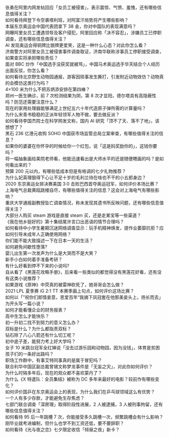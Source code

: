 张勇在阿里内网发帖回应「女员工被侵害」，表示震惊、气愤、羞愧，还有哪些信息值得关注？  
如何看待拜登下令空袭塔利班，对阿富汗局势将产生哪些影响？  
本届东京奥运会中国代表团拿下 38 金，你对中国队的表现满意吗？  
网曝阿里女员工遭遇领导及客户侵犯，阿里回应称「决不容忍」，涉嫌员工已停职调查，还有哪些信息值得关注？  
AI 发现奥运会得铜牌比银牌更爱笑，这是一种什么心态？对此你怎么看？  
济南警方对阿里女员工被侵害事件调查取证，济南华联称涉事员工停职接受调查，如果查实将承担哪些责任？  
面对 BBC 炒作「中国选手没获奖就被骂」，中国马术奥运选手华天结合个人经历出面反驳，你怎么看？  
如何看待北京野生动物园通报，游客因琐事发生撕打，引发附近动物效仿？动物真的会模仿这类行为吗？  
4×100 米为什么不把苏炳添安排在第四棒？  
郑州一医生确诊，前 7 次检测结果为阴，第 8 次才显阳，德尔塔具有高隐蔽性吗？防范还需要注意什么？  
现在的家用处理器能够满足上世纪五六十年代造原子弹所需的计算量吗？  
为什么宋青书稳稳的正派年轻领军人物不做，要去做反派？  
如何看待李国杰院士在科学网发文称，国内 AI 研究「顶不了天、落不了地」，该想想了？  
黑石 236 亿港元收购 SOHO 中国获市场监管总局立案审查，有哪些值得关注的信息？  
如果你的婆婆在你怀孕的时候给你一个红包，说「这是妈奖励你的」，这钱你要吗？  
将一幅抽象画给美院老师看，他能迅速看出是大师水平的还是随便瞎画的吗？是如何看出来的？  
预算 200 元以内，有哪些低成本但是有格调的七夕礼物推荐？  
为什么妃英理狠得下心让不足十岁的毛利兰待在啥也不干的小五郎身边？  
2020 东京奥运女排决赛美国 3:0 击败巴西首夺奥运冠军，如何评价本场比赛？  
上海电气总裁黄瓯跳楼自尽，有哪些值得关注的信息？这会对上海电气有哪些影响？  
重庆大学通报副教授坠亡调查情况，称未发现其遗书所反映问题，还有哪些信息值得关注？  
大部分人购买 steam 游戏是直接 steam 买，还是走某宝等一些渠道？  
《我在他乡挺好的》第十集结尾许言口出恶语的情节合理吗？  
如何看待中小学生暑期沉迷网络调查显示：玩手机精神焕发，提作业萎靡抗拒？应如何引导未成年人正确使用网络？  
你们能不能大致描述一下在日本一天的生活？  
如何避免间歇性堕落?  
婴儿出生第一次发声为什么是大哭而不是大笑？  
新手小白如何着手准备考研？  
有什么好看到停不下来的小说吗?  
自从看了《黑莲花攻略手册》，后来看一些类似的都觉得没有黑莲花好看，还有没有这类小说推荐？  
如果游戏《原神》中荧真的被雷神砍死了，她哥哥会怎么做？  
2021 LPL 夏季赛 iG 2:1 TT 本赛季画上句点，如何评价这场比赛？  
如何以「”祝你们郎情妾意，恩爱百年“我摘下凤冠套在他那美妾头上，扬长而去」为开头写一篇小说？  
如何才能看懂企业的财务报表？  
高中生怎么才能快乐？  
初一升初二找不到努力的意义怎么办？  
双标是什么？为什么都指责双标？  
钻石除了八心八箭还有什么切工呢？  
初中底子差，能努力考上好大学吗？  
女子 10 米跳台冠军全红婵说「没去过游乐园和动物园，因为没钱」，体育是贫困孩子们的一条好出路吗？  
职场工作群中，有事艾特同事真的是属于冒犯吗？  
联合利华中国区副总裁曾锡文称梦龙事件是「无妄之灾」，对此你如何评价？  
为什么时隔多年后，现在的观众都不喜欢蒙丹了？  
为什么《X 特遣队：全员集结》被称为 DC 多年来最好的电影？较前作有哪些变化？  
如何评价国乒在东京奥运会上的表现，为什么我们在乒乓球领域这么有优势？  
一个人有多少存款，才能避免生存焦虑？  
七部门联合调查「深房理」取得阶段性进展，2 人被逮捕，3 人被刑事拘留，还有哪些信息值得关注？  
如何看待 95 后一年跳槽 7 次，你能接受多久跳槽一次，频繁跳槽会有什么影响？  
刚毕业就考进编制，但什么也学不到工资还低，要不要辞职？  
如何看待《光与夜之恋》七夕限定收信「倾昼之夜」新卡？  
